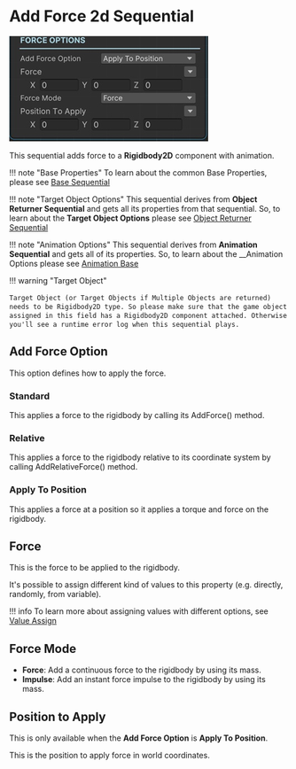 # Add Force 2d Sequential

![Add Force](../../img/sequential_rigidbodyaddforce3d.jpg)

This sequential adds force to a __Rigidbody2D__ component with animation.

!!! note "Base Properties"
    To learn about the common Base Properties, please see [Base Sequential](../sequential_base.md)

!!! note "Target Object Options"
    This sequential derives from __Object Returner Sequential__ and gets all its properties from that sequential. So, to learn about the __Target Object Options__ please see [Object Returner Sequential](../sequentialobjectreturner/index.md)

!!! note "Animation Options"
    This sequential derives from __Animation Sequential__ and gets all of its properties. So, to learn about the __Animation Options please see [Animation Base](index.md)

!!! warning "Target Object"
 
    Target Object (or Target Objects if Multiple Objects are returned) needs to be Rigidbody2D type. So please make sure that the game object assigned in this field has a Rigidbody2D component attached. Otherwise you'll see a runtime error log when this sequential plays.

## Add Force Option

This option defines how to apply the force.

### Standard

This applies a force to the rigidbody by calling its AddForce() method.

### Relative

This applies a force to the rigidbody relative to its coordinate system by calling AddRelativeForce() method.

### Apply To Position

This applies a force at a position so it applies a torque and force on the rigidbody.

## Force

This is the force to be applied to the rigidbody.

It's possible to assign different kind of values to this property (e.g. directly, randomly, from variable).


!!! info
    To learn more about assigning values with different options, see [Value Assign](../../valueassign.md)
 

## Force Mode

* __Force__: Add a continuous force to the rigidbody by using its mass.
* __Impulse__: Add an instant force impulse to the rigidbody by using its mass.

## Position to Apply

This is only available when the __Add Force Option__ is __Apply To Position__.

This is the position to apply force in world coordinates.

